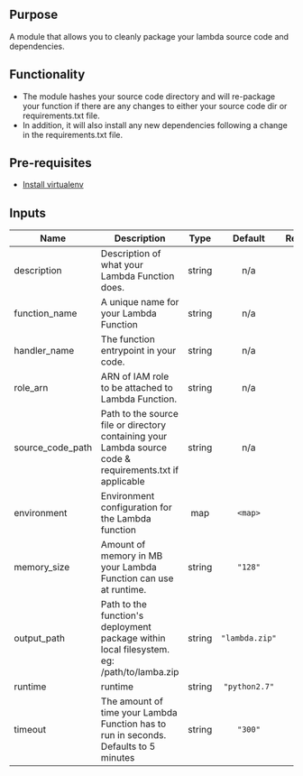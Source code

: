 ## Purpose
A module that allows you to cleanly package your lambda source code and dependencies.

## Functionality
- The module hashes your source code directory and will re-package your function if there are any changes to either your source code dir or requirements.txt file.
- In addition, it will also install any new dependencies following a change in the requirements.txt file.

## Pre-requisites
- [Install virtualenv](https://sourabhbajaj.com/mac-setup/Python/virtualenv.html)

## Inputs

| Name | Description | Type | Default | Required |
|------|-------------|:----:|:-----:|:-----:|
| description | Description of what your Lambda Function does. | string | n/a | yes |
| function\_name | A unique name for your Lambda Function | string | n/a | yes |
| handler\_name | The function entrypoint in your code. | string | n/a | yes |
| role\_arn | ARN of IAM role to be attached to Lambda Function. | string | n/a | yes |
| source\_code\_path | Path to the source file or directory containing your Lambda source code & requirements.txt if applicable | string | n/a | yes |
| environment | Environment configuration for the Lambda function | map | `<map>` | no |
| memory\_size | Amount of memory in MB your Lambda Function can use at runtime. | string | `"128"` | no |
| output\_path | Path to the function's deployment package within local filesystem. eg: /path/to/lamba.zip | string | `"lambda.zip"` | no |
| runtime | runtime | string | `"python2.7"` | no |
| timeout | The amount of time your Lambda Function has to run in seconds. Defaults to 5 minutes | string | `"300"` | no |
